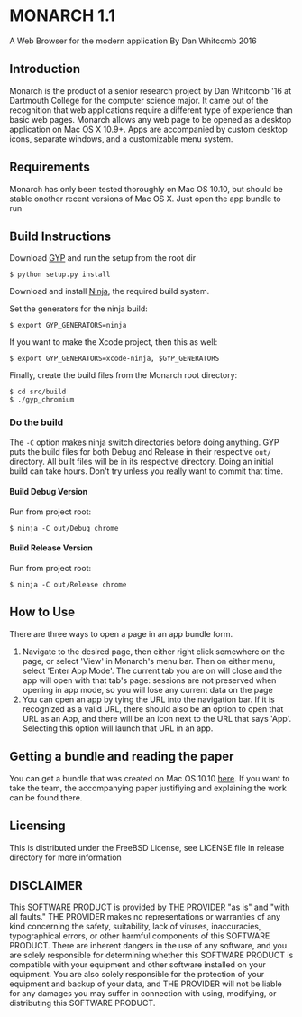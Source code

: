 # MONARCH 1.1
A Web Browser for the modern application
By Dan Whitcomb 2016

## Introduction
Monarch is the product of a senior research project by 
Dan Whitcomb '16 at Dartmouth College for the computer science major. 
It came out of the recognition that web applications require 
a different type of experience than basic web pages. 
Monarch allows any web page to be opened as a desktop application
on Mac OS X 10.9+. Apps are accompanied by custom desktop icons, 
separate windows, and a customizable menu system. 

## Requirements
Monarch has only been tested thoroughly on Mac OS 10.10,
but should be stable onother recent versions of Mac OS X. Just open the app bundle to run

## Build Instructions
Download [GYP](https://gyp.gsrc.io/) and run the setup from the root dir
    
    $ python setup.py install


Download and install [Ninja](https://www.google.com/search?q=ninja&oq=ninja&aqs=chrome..69i57j69i60l3j69i59j69i61.775j0j1&sourceid=chrome&ie=UTF-8#q=Ninja+build), the required build system.


Set the generators for the ninja build:

    $ export GYP_GENERATORS=ninja

If you want to make the Xcode project, then this as well:

    $ export GYP_GENERATORS=xcode-ninja, $GYP_GENERATORS

Finally, create the build files from the Monarch root directory:

    $ cd src/build
    $ ./gyp_chromium
    
### Do the build
The `-C` option makes ninja switch directories before doing anything. GYP puts the build files for both Debug and Release in their respective `out/` directory. All built files will be in its respective directory. Doing an initial build can take hours. Don't try unless you really want to commit that time.

#### Build Debug Version
Run from project root:

    $ ninja -C out/Debug chrome

#### Build Release Version
Run from project root:

    $ ninja -C out/Release chrome


## How to Use
There are three ways to open a page in an app bundle form.
1. Navigate to the desired page, then either right click somewhere on the page, or select 'View' 
in Monarch's menu bar. Then on either menu, select 'Enter App Mode'. The current tab you are on 
will close and the app will open with that tab's page: sessions are not preserved when opening in
app mode, so you will lose any current data on the page
2. You can open an app by tying the URL into the navigation bar. If it is recognized as a valid URL, 
there should also be an option to open that URL as an App, and there will be an icon next to the URL
that says 'App'. Selecting this option will launch that URL in an app.

## Getting a bundle and reading the paper
You can get a bundle that was created on Mac OS 10.10 [here](https://halfbyte.io/projects/). If you want to take the team, the accompanying paper justifiying and explaining the work can be found there.

## Licensing
This is distributed under the FreeBSD License, see LICENSE file in release directory for more information

## DISCLAIMER
This SOFTWARE PRODUCT is provided by THE PROVIDER "as is" and "with all faults." THE PROVIDER makes no representations or warranties of any kind concerning the safety, suitability, lack of viruses, inaccuracies, typographical errors, or other harmful components of this SOFTWARE PRODUCT. There are inherent dangers in the use of any software, and you are solely responsible for determining whether this SOFTWARE PRODUCT is compatible with your equipment and other software installed on your equipment. You are also solely responsible for the protection of your equipment and backup of your data, and THE PROVIDER will not be liable for any damages you may suffer in connection with using, modifying, or distributing this SOFTWARE PRODUCT.

